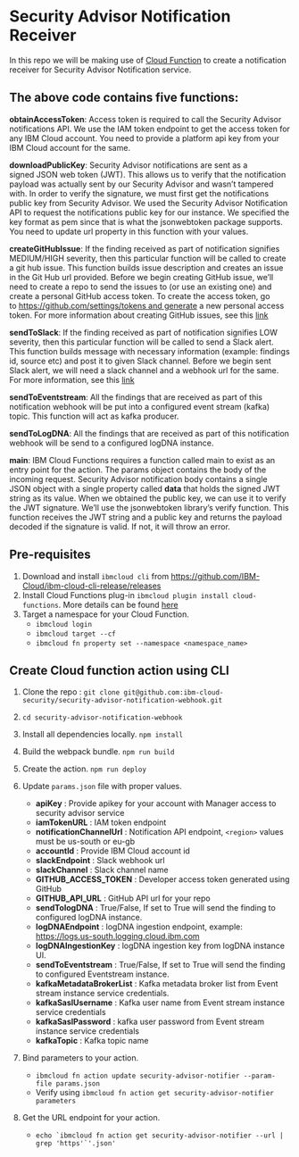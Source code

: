 # Security Advisor Notification Receiver

In this repo we will be making use of [Cloud Function](https://cloud.ibm.com/docs/openwhisk/index.html#index) to create a notification receiver for Security Advisor Notification service.

## The above code contains five functions:
**obtainAccessToken**:
Access token is required to call the Security Advisor notifications API. We use the IAM token 
endpoint to get the access token for any IBM Cloud account. You need to provide a platform api key 
from your IBM Cloud account for the same.

**downloadPublicKey**:
Security Advisor notifications are sent as a signed JSON web token (JWT). This allows us to verify that the notification payload was actually sent by our Security Advisor and wasn’t tampered with. In order to verify the signature, we must first get the notifications public key from Security Advisor. We used the Security Advisor Notification API to request the notifications public key for our instance. We specified the key format as pem since that is what the jsonwebtoken package supports. You need to update url property in this function with your values.

**createGitHubIssue**:
If the finding received as part of notification signifies MEDIUM/HIGH severity, then this particular function will be called to create a git hub issue. This function builds issue description and creates an issue in the Git Hub url provided. Before we begin creating GitHub issue, we’ll need to create a repo to send the issues to (or use an existing one) and create a personal GitHub access token. To create the access token, go to https://github.com/settings/tokens and generate a new personal access token. For more information about creating GitHub issues, see this [link](https://developer.github.com/v3/issues/#create-an-issue)

**sendToSlack**: 
If the finding received as part of notification signifies LOW severity, then this particular function will be called to send a Slack alert. This function builds message with necessary information (example: findings id, source etc) and post it to given Slack channel. Before we begin sent Slack alert, we will need a slack channel and a webhook url for the same. For more information, see this [link](https://api.slack.com/incoming-webhooks#create_a_webhook)

**sendToEventstream**:
All the findings that are received as part of this notification webhook will be put into a configured event stream (kafka) topic. This function will act as kafka producer.

**sendToLogDNA**:
All the findings that are received as part of this notification webhook will be send to a configured logDNA instance.

**main**:
IBM Cloud Functions requires a function called main to exist as an entry point for the action. The params object contains the body of the incoming request. Security Advisor notification body contains a single JSON object with a single property called **data** that holds the signed JWT string as its value.
When we obtained the public key, we can use it to verify the JWT signature. We’ll use the jsonwebtoken library’s verify function. This function receives the JWT string and a public key and returns the payload decoded if the signature is valid. If not, it will throw an error.

## Pre-requisites
1. Download and install `ibmcloud cli` from https://github.com/IBM-Cloud/ibm-cloud-cli-release/releases
2. Install Cloud Functions plug-in `ibmcloud plugin install cloud-functions`. More details can be found [here](https://cloud.ibm.com/openwhisk/learn/cli)
3. Target a namespace for your Cloud Function.     
   - `ibmcloud login`
   - `ibmcloud target --cf`
   - `ibmcloud fn property set --namespace <namespace_name>`

## Create Cloud function action using CLI

1. Clone the repo : `git clone git@github.com:ibm-cloud-security/security-advisor-notification-webhook.git`
2. `cd security-advisor-notification-webhook`
3. Install all dependencies locally. `npm install`
4. Build the webpack bundle. `npm run build`
5. Create the action. `npm run deploy`
6. Update `params.json` file  with proper values.       
   - **apiKey** : Provide apikey for your account with Manager access to security advisor service
   - **iamTokenURL** : IAM token endpoint
   - **notificationChannelUrl** : Notification API endpoint, `<region>` values must be us-south or eu-gb
   - **accountId** : Provide IBM Cloud account id
   - **slackEndpoint** : Slack webhook url
   - **slackChannel** : Slack channel name
   - **GITHUB_ACCESS_TOKEN** : Developer access token generated using GitHub
   - **GITHUB_API_URL** : GitHub API url for your repo
   - **sendTologDNA** : True/False, If set to True will send the finding to configured logDNA instance.
   - **logDNAEndpoint** : logDNA ingestion endpoint, example: https://logs.us-south.logging.cloud.ibm.com
   - **logDNAIngestionKey** : logDNA ingestion key from logDNA instance UI.
   - **sendToEventstream** : True/False, If set to True will send the finding to configured Eventstream instance.
   - **kafkaMetadataBrokerList** : Kafka metadata broker list from Event stream instance service credentials.
   - **kafkaSaslUsername** : Kafka user name from Event stream instance service credentials
   - **kafkaSaslPassword** : kafka user password from Event stream instance service credentials
   - **kafkaTopic** : Kafka topic name

7. Bind parameters to your action.   
   - `ibmcloud fn action update security-advisor-notifier --param-file params.json`
   - Verify using `ibmcloud fn action get security-advisor-notifier parameters`
8. Get the URL endpoint for your action.
   - ```echo `ibmcloud fn action get security-advisor-notifier --url | grep 'https'`'.json'```
